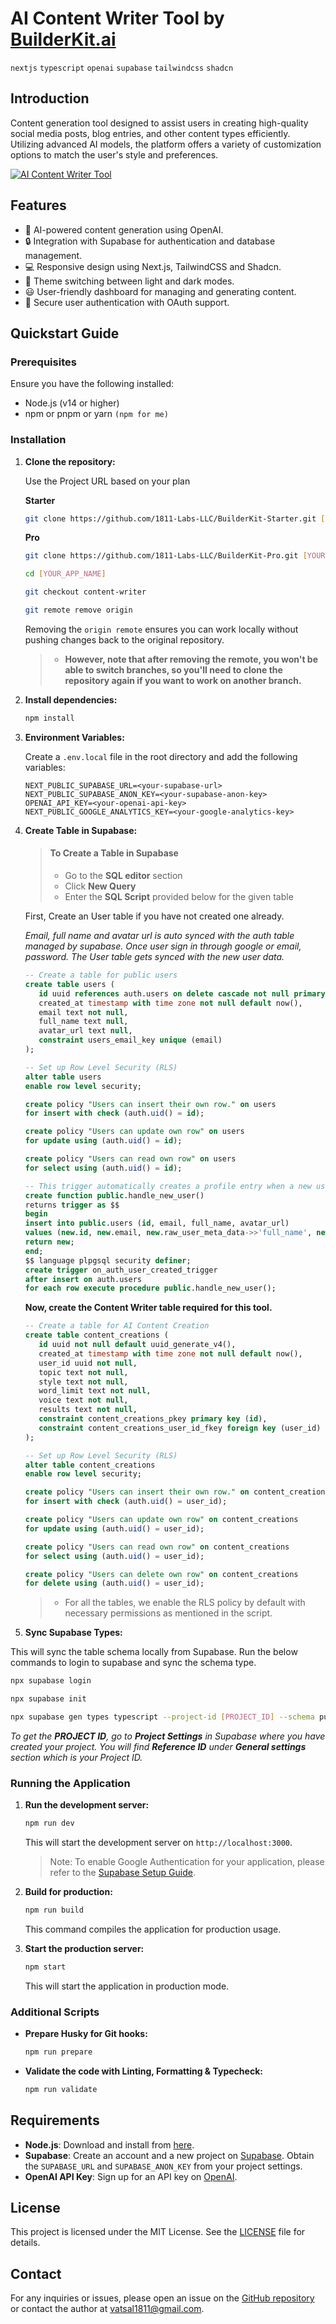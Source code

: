 # AI Content Writer Tool by [BuilderKit.ai](https://www.builderkit.ai)

`nextjs` `typescript` `openai` `supabase` `tailwindcss` `shadcn`

## Introduction

Content generation tool designed to assist users in creating high-quality social media posts, blog entries, and other content types efficiently. Utilizing advanced AI models, the platform offers a variety of customization options to match the user's style and preferences.

<a href="https://content-writer.builderkit.ai/home" target="_blank" rel="noopener">
  <picture>
    <img alt="AI Content Writer Tool" src="https://content-writer.builderkit.ai/github-cover.webp" />
  </picture>
</a>

## Features

- 🤖 AI-powered content generation using OpenAI.
- 🔒 Integration with Supabase for authentication and database management.
- 💻 Responsive design using Next.js, TailwindCSS and Shadcn.
- 🎨 Theme switching between light and dark modes.
- 😃 User-friendly dashboard for managing and generating content.
- 🔗 Secure user authentication with OAuth support.

## Quickstart Guide

### Prerequisites

Ensure you have the following installed:

- Node.js (v14 or higher)
- npm or pnpm or yarn `(npm for me)`

### Installation

1. **Clone the repository:**

   Use the Project URL based on your plan

   **Starter**

   ```sh
   git clone https://github.com/1811-Labs-LLC/BuilderKit-Starter.git [YOUR_APP_NAME]
   ```

   **Pro**

   ```sh
   git clone https://github.com/1811-Labs-LLC/BuilderKit-Pro.git [YOUR_APP_NAME]
   ```

   ```sh
   cd [YOUR_APP_NAME]

   git checkout content-writer

   git remote remove origin
   ```

   Removing the `origin remote` ensures you can work locally without pushing changes back to the original repository.

   > - **However, note that after removing the remote, you won't be able to switch branches, so you'll need to clone the repository again if you want to work on another branch.**

2. **Install dependencies:**

   ```sh
   npm install
   ```

3. **Environment Variables:**

   Create a `.env.local` file in the root directory and add the following variables:

   ```plaintext
   NEXT_PUBLIC_SUPABASE_URL=<your-supabase-url>
   NEXT_PUBLIC_SUPABASE_ANON_KEY=<your-supabase-anon-key>
   OPENAI_API_KEY=<your-openai-api-key>
   NEXT_PUBLIC_GOOGLE_ANALYTICS_KEY=<your-google-analytics-key>
   ```

4. **Create Table in Supabase:**

   > #### To Create a Table in Supabase
   >
   > - Go to the **SQL editor** section
   > - Click **New Query**
   > - Enter the **SQL Script** provided below for the given table

   First, Create an User table if you have not created one already.

   _Email, full name and avatar url is auto synced with the auth table managed by supabase. Once user sign in through google or email, password. The User table gets synced with the new user data._

   ```sql
   -- Create a table for public users
   create table users (
      id uuid references auth.users on delete cascade not null primary key,
      created_at timestamp with time zone not null default now(),
      email text not null,
      full_name text null,
      avatar_url text null,
      constraint users_email_key unique (email)
   );

   -- Set up Row Level Security (RLS)
   alter table users
   enable row level security;

   create policy "Users can insert their own row." on users
   for insert with check (auth.uid() = id);

   create policy "Users can update own row" on users
   for update using (auth.uid() = id);

   create policy "Users can read own row" on users
   for select using (auth.uid() = id);

   -- This trigger automatically creates a profile entry when a new user signs up via Supabase Auth.
   create function public.handle_new_user()
   returns trigger as $$
   begin
   insert into public.users (id, email, full_name, avatar_url)
   values (new.id, new.email, new.raw_user_meta_data->>'full_name', new.raw_user_meta_data->>'avatar_url');
   return new;
   end;
   $$ language plpgsql security definer;
   create trigger on_auth_user_created_trigger
   after insert on auth.users
   for each row execute procedure public.handle_new_user();
   ```

   **Now, create the Content Writer table required for this tool.**

   ```sql
   -- Create a table for AI Content Creation
   create table content_creations (
      id uuid not null default uuid_generate_v4(),
      created_at timestamp with time zone not null default now(),
      user_id uuid not null,
      topic text not null,
      style text not null,
      word_limit text not null,
      voice text not null,
      results text not null,
      constraint content_creations_pkey primary key (id),
      constraint content_creations_user_id_fkey foreign key (user_id) references users (id)
   );

   -- Set up Row Level Security (RLS)
   alter table content_creations
   enable row level security;

   create policy "Users can insert their own row." on content_creations
   for insert with check (auth.uid() = user_id);

   create policy "Users can update own row" on content_creations
   for update using (auth.uid() = user_id);

   create policy "Users can read own row" on content_creations
   for select using (auth.uid() = user_id);
   
   create policy "Users can delete own row" on content_creations
   for delete using (auth.uid() = user_id);
   ```

   > - For all the tables, we enable the RLS policy by default with necessary permissions as mentioned in the script.
 
 5. **Sync Supabase Types:**

   This will sync the table schema locally from Supabase. Run the below commands to login to supabase and sync the schema type.

   ```sh
   npx supabase login

   npx supabase init

   npx supabase gen types typescript --project-id [PROJECT_ID] --schema public > src/types/supabase.ts
   ```

   _To get the **PROJECT ID**, go to **Project Settings** in Supabase where you have created your project. You will find **Reference ID** under **General settings** section which is your Project ID._

### Running the Application

1. **Run the development server:**

   ```sh
   npm run dev
   ```

   This will start the development server on `http://localhost:3000`.

   > Note: To enable Google Authentication for your application, please refer to the [Supabase Setup Guide](https://docs.builderkit.ai/setup/supabase).   

2. **Build for production:**

   ```sh
   npm run build
   ```

   This command compiles the application for production usage.

3. **Start the production server:**

   ```sh
   npm start
   ```

   This will start the application in production mode.

### Additional Scripts

- **Prepare Husky for Git hooks:**

  ```sh
  npm run prepare
  ```

- **Validate the code with Linting, Formatting & Typecheck:**

  ```sh
  npm run validate
  ```

## Requirements

- **Node.js**: Download and install from [here](https://nodejs.org/).
- **Supabase**: Create an account and a new project on [Supabase](https://supabase.com/). Obtain the `SUPABASE_URL` and `SUPABASE_ANON_KEY` from your project settings.
- **OpenAI API Key**: Sign up for an API key on [OpenAI](https://openai.com/).

## License

This project is licensed under the MIT License. See the [LICENSE](https://www.builderkit.ai/license) file for details.

## Contact

For any inquiries or issues, please open an issue on the [GitHub repository](https://github.com/1811-Labs-LLC/BuilderKit) or contact the author at [vatsal1811@gmail.com](mailto:vatsal1811@gmail.com).
